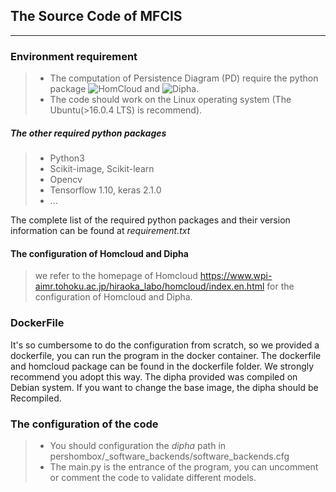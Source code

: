 ## The Source Code of MFCIS
---
### Environment requirement
> - The computation of Persistence Diagram (PD) require the python package ![HomCloud](https://www.wpi-aimr.tohoku.ac.jp/hiraoka_labo/homcloud/index.en.html])
    and ![Dipha](https://github.com/DIPHA/dipha).
> - The code should work on the Linux operating system (The Ubuntu(>16.0.4 LTS) is recommend).
    
##### The other required python packages 
> - Python3
> - Scikit-image, Scikit-learn
> - Opencv
> - Tensorflow 1.10, keras 2.1.0
> - ...
 
 The complete list of the required python packages and their version information can be found at _requirement.txt_
 
#### The configuration of Homcloud and Dipha 
> we refer to the homepage of Homcloud https://www.wpi-aimr.tohoku.ac.jp/hiraoka_labo/homcloud/index.en.html for the configuration of Homcloud and Dipha.
### DockerFile
It's so cumbersome to do the configuration from scratch, so we provided a dockerfile, you can run the program in the docker container.
The dockerfile and homcloud package can be found in the dockerfile folder. We strongly recommend you adopt this way. The dipha provided was compiled on Debian system. If you want to change the base image, the dipha should be Recompiled.

### The configuration of the code
> - You should configuration the *_dipha_* path in 
  pershombox/_software_backends/software_backends.cfg
> - The main.py is the entrance of the program, you can uncomment or comment the code to validate different models.
